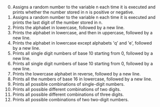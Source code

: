 0. Assigns a random number to the variable n each time it is executed and prints whether the number stored in n is positive or negative.
1. Assigns a random number to the variable n each time it is executed and prints the last digit of the number stored in n.
2. Prints the alphabet in lowercase, followed by a new line.
3. Prints the alphabet in lowercase, and then in uppercase, followed by a new line.
4. Prints the alphabet in lowercase except alphabets 'q' and 'e', followed by a new line.
5. Prints all single digit numbers of base 10 starting from 0, followed by a new line.
6. Prints all single digit numbers of base 10 starting from 0, followed by a new line.
7. Prints the lowercase alphabet in reverse, followed by a new line.
8. Prints all the numbers of base 16 in lowercase, followed by a new line.
9. Prints all possible combinations of single-digit numbers.
100. Prints all possible different combinations of two digits.
101. Prints all possible different combinations of three digits.
102. Prints all possible combinations of two two-digit numbers.
